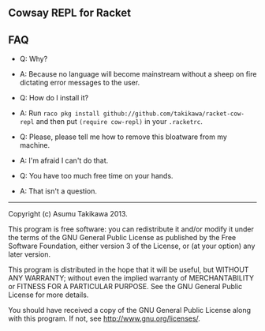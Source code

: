 Cowsay REPL for Racket
----------------------

FAQ
---

 * Q: Why?

 * A: Because no language will become mainstream without
      a sheep on fire dictating error messages to the user.

 * Q: How do I install it?

 * A: Run `raco pkg install github://github.com/takikawa/racket-cow-repl`
      and then put `(require cow-repl)` in your `.racketrc`.

 * Q: Please, please tell me how to remove this bloatware from
      my machine.

 * A: I'm afraid I can't do that.

 * Q: You have too much free time on your hands.

 * A: That isn't a question.

---

Copyright (c) Asumu Takikawa 2013.

This program is free software: you can redistribute it and/or modify
it under the terms of the GNU General Public License as published by
the Free Software Foundation, either version 3 of the License, or
(at your option) any later version.

This program is distributed in the hope that it will be useful,
but WITHOUT ANY WARRANTY; without even the implied warranty of
MERCHANTABILITY or FITNESS FOR A PARTICULAR PURPOSE.  See the
GNU General Public License for more details.

You should have received a copy of the GNU General Public License
along with this program.  If not, see <http://www.gnu.org/licenses/>.

